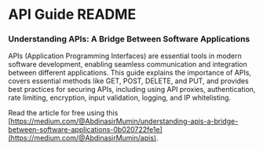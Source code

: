 # API Guide README

### Understanding APIs: A Bridge Between Software Applications

APIs (Application Programming Interfaces) are essential tools in modern software development, enabling seamless communication and integration between different applications. This guide explains the importance of APIs, covers essential methods like GET, POST, DELETE, and PUT, and provides best practices for securing APIs, including using API proxies, authentication, rate limiting, encryption, input validation, logging, and IP whitelisting.

Read the article for free using this [https://medium.com/@AbdinasirMumin/understanding-apis-a-bridge-between-software-applications-0b020722fe1e](https://medium.com/@AbdinasirMumin/apis).